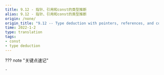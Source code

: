 ```yaml
---
title: 9.12 - 指针、引用和const的类型推断
alias: 9.12 - 指针、引用和const的类型推断
origin: /none/
origin_title: "9.12 -- Type deduction with pointers, references, and const"
time: 2022-1-2
type: translation
tags:
- const
- type deduction
---
```


??? note "关键点速记"
	
	- 